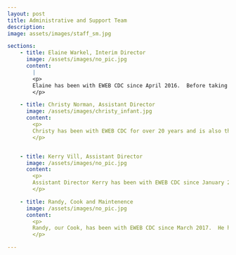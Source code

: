 ```yaml
---
layout: post
title: Administrative and Support Team
description: 
image: assets/images/staff_sm.jpg

sections:
    - title: Elaine Warkel, Interim Director 
      image: /assets/images/no_pic.jpg
      content:
        |
        <p>
        Elaine has been with EWEB CDC since April 2016.  Before taking on the Director position in September2017, she worked as a Lead Teacher in our Preschool class for a year and as an Assistant Director since April 2017.  She has 20+ years experience working with preschool children, and has her Associates of Arts Degree in Early Childhood Education from Lane Community College.  She is bilingual and teaches Spanish language classes here, too.  She is the mother of three grown children (2 girls, 1 boy) and loves to ﻿spend time with her family.  She is a foodie who loves trying out new restaurants; she also loves thrift shopping.  Halloween is her favorite holiday. 
        </p>

    - title: Christy Norman, Assistant Director 
      image: /assets/images/christy_infant.jpg
      content:
        <p>
        Christy has been with EWEB CDC for over 20 years and is also the Lead Teacher in the Infant Room.  She took on the dual role of Assistant Director in April of 2017 and juggles both responsibilites admirably. She has her Associates of Arts Degree in Early Childhood Education from Lane Community College.﻿ In her spare time, Christy enjoys reading, cooking, going to the coast, and spending time with her husband and three wonderful boys, Rylan, Kellen, and Braydan and their daughter Kayleen.﻿
        </p>


    - title: Kerry Vill, Assistant Director 
      image: /assets/images/no_pic.jpg
      content:
        <p>
        Assistant Director Kerry has been with EWEB CDC since January 2013.  She works as both an Assistant Director (since April 2017) and as a Substitute Teacher.  At her second job, she works with children with special and behavioral needs at Oregon Family Support Network, and has 15+ years experience working with kids in general.  In addition to working with children, she worked in film & television production for 11 years in Los Angeles.  She is a couple of credits shy of her Bachelor's Degree in Human Development and Family Studies from the University of Nevada, Reno (UNR). ﻿She has a teenage son, numerous pets and a huge garden.  She is an urban homesteader, food preserver and blogger who loves to read and cook.
        </p>

    - title: Randy, Cook and Maintenence
      image: /assets/images/no_pic.jpg
      content:
        <p>
        Randy, our Cook, has been with EWEB CDC since March 2017.  He has 2 years experience cooking in a preschool setting.  He is also our maintenance and repair go-to guy.  He enjoys science fiction, tinkering with all kinds of things and spending time with his family.
        </p>

---
```

